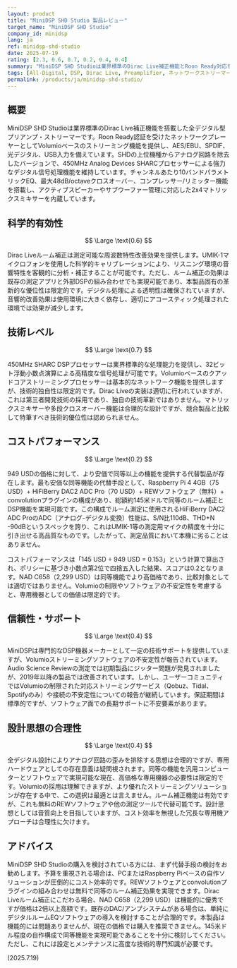 ```yaml
---
layout: product
title: "MiniDSP SHD Studio 製品レビュー"
target_name: "MiniDSP SHD Studio"
company_id: minidsp
lang: ja
ref: minidsp-shd-studio
date: 2025-07-19
rating: [2.3, 0.6, 0.7, 0.2, 0.4, 0.4]
summary: "MiniDSP SHD Studioは業界標準のDirac Live補正機能とRoon Ready対応を誇る全デジタル型プリアンプです。しかし949 USDという価格に対して、より安価でより高性能な代替製品が多数存在することから、コストパフォーマンスは低評価となります。"
tags: [All-Digital, DSP, Dirac Live, Preamplifier, ネットワークストリーマー, ルームコレクション]
permalink: /products/ja/minidsp-shd-studio/
---
```

## 概要

MiniDSP SHD Studioは業界標準のDirac Live補正機能を搭載した全デジタル型プリアンプ・ストリーマーです。Roon Ready認証を受けたネットワークプレーヤーとしてVolumioベースのストリーミング機能を提供し、AES/EBU、SPDIF、光デジタル、USB入力を備えています。SHDの上位機種からアナログ回路を除去したバージョンで、450MHz Analog Devices SHARCプロセッサーによる強力なデジタル信号処理機能を維持しています。チャンネルあたり10バンドパラメトリックEQ、最大48dB/octaveクロスオーバー、コンプレッサー/リミッター機能を搭載し、アクティブスピーカーやサブウーファー管理に対応した2x4マトリックスミキサーを内蔵しています。

## 科学的有効性

$$ \Large \text{0.6} $$

Dirac Liveルーム補正は測定可能な周波数特性改善効果を提供します。UMIK-1マイクロフォンを使用した科学的キャリブレーションにより、リスニング環境の音響特性を客観的に分析・補正することが可能です。ただし、ルーム補正の効果は既存の測定アプリと外部DSPの組み合わせでも実現可能であり、本製品固有の革新的な優位性は限定的です。デジタル処理による透明性は確保されていますが、音響的改善効果は使用環境に大きく依存し、適切にアコースティック処理された環境では効果が減少します。

## 技術レベル

$$ \Large \text{0.7} $$

450MHz SHARC DSPプロセッサーは業界標準的な処理能力を提供し、32ビット浮動小数点演算による高精度な信号処理が可能です。Volumioベースのクアッドコアストリーミングプロセッサーは基本的なネットワーク機能を提供しますが、技術的独自性は限定的です。Dirac Liveの実装は適切に行われていますが、これは第三者開発技術の採用であり、独自の技術革新ではありません。マトリックスミキサーや多段クロスオーバー機能は合理的な設計ですが、競合製品と比較して特筆すべき技術的優位性は認められません。

## コストパフォーマンス

$$ \Large \text{0.2} $$

949 USDの価格に対して、より安価で同等以上の機能を提供する代替製品が存在します。最も安価な同等機能の代替手段として、Raspberry Pi 4 4GB（75 USD）+ HiFiBerry DAC2 ADC Pro（70 USD）+ REWソフトウェア（無料）+ convolutionプラグインの構成があり、総額約145米ドルで同等のルーム補正とDSP機能を実現可能です。この構成でルーム測定に使用されるHiFiBerry DAC2 ADC ProのADC（アナログ-デジタル変換）性能は、S/N比110dB、THD+N -90dBというスペックを誇り、これはUMIK-1等の測定用マイクの精度を十分に引き出せる高品質なものです。したがって、測定品質において本機に劣ることはありません。

コストパフォーマンスは「145 USD ÷ 949 USD = 0.153」という計算で算出され、ポリシーに基づき小数点第2位で四捨五入した結果、スコアは0.2となります。NAD C658（2,299 USD）は同等機能でより高価格であり、比較対象としては適切ではありません。Volumioの制限やソフトウェアの不安定性を考慮すると、専用機器としての価値は限定的です。

## 信頼性・サポート

$$ \Large \text{0.4} $$

MiniDSPは専門的なDSP機器メーカーとして一定の技術サポートを提供していますが、Volumioストリーミングソフトウェアの不安定性が報告されています。Audio Science Reviewの測定では初期製品にジッター問題が発見されましたが、2019年以降の製品では改善されています。しかし、ユーザーコミュニティではVolumioの制限された対応ストリーミングサービス（Qobuz、Tidal、Spotifyのみ）や接続の不安定性についての報告が継続しています。保証期間は標準的ですが、ソフトウェア面での長期サポートに不安要素があります。

## 設計思想の合理性

$$ \Large \text{0.4} $$

全デジタル設計によりアナログ回路の歪みを排除する思想は合理的ですが、専用ハードウェアとしての存在意義は疑問視されます。同等の機能を汎用コンピューターとソフトウェアで実現可能な現在、高価格な専用機器の必要性は限定的です。Volumioの採用は理解できますが、より優れたストリーミングソリューションが存在する中で、この選択は最適とは言えません。ルーム補正機能は有効ですが、これも無料のREWソフトウェアや他の測定ツールで代替可能です。設計思想としては音質向上を目指していますが、コスト効率を無視した冗長な専用機アプローチは合理性に欠けます。

## アドバイス

MiniDSP SHD Studioの購入を検討されている方には、まず代替手段の検討をお勧めします。予算を重視される場合は、PCまたはRaspberry Piベースの自作ソリューションが圧倒的にコスト効率的です。REWソフトウェアとconvolutionプラグインの組み合わせは無料で同等のルーム補正効果を実現できます。Dirac Liveルーム補正にこだわる場合、NAD C658（2,299 USD）は機能的に優秀ですが価格は2倍以上高額です。既存のDAC/アンプシステムがある場合は、単純にデジタルルームEQソフトウェアの導入を検討することが合理的です。本製品は機能的には問題ありませんが、現在の価格では購入を推奨できません。145米ドル程度の自作構成で同等機能を実現可能であることを十分に検討してください。ただし、これには設定とメンテナンスに高度な技術的専門知識が必要です。

(2025.7.19)